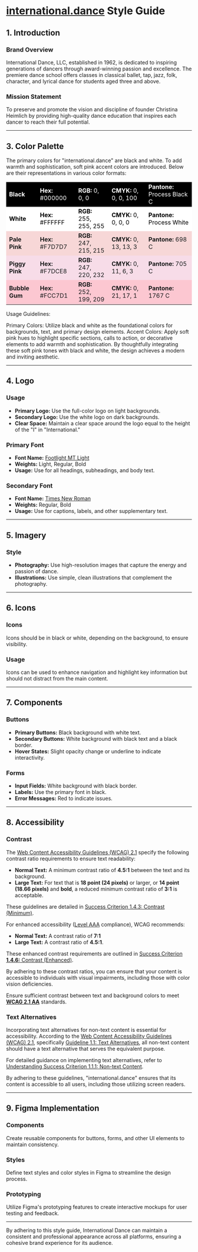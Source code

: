 # [international.dance](https://international.dance/) Style Guide

## 1. Introduction

### Brand Overview

International Dance, LLC, established in 1962, is dedicated to inspiring generations of dancers through award-winning passion and excellence. The premiere dance school offers classes in classical ballet, tap, jazz, folk, character, and lyrical dance for students aged three and above.

<h3>Mission Statement</h3>

<p>To preserve and promote the vision and discipline of founder Christina Heimlich by providing high-quality dance education that inspires each dancer to reach their full potential.

---

## 3. Color Palette

The primary colors for "international.dance" are black and white. To add warmth and sophistication, soft pink accent colors are introduced. Below are their representations in various color formats:

<table>
  <tr style="background-color: #000000; color: #FFFFFF;">
    <td><strong>Black</strong></td>
    <td><strong>Hex:</strong> #000000</td>
    <td><strong>RGB:</strong> 0, 0, 0</td>
    <td><strong>CMYK:</strong> 0, 0, 0, 100</td>
    <td><strong>Pantone:</strong> Process Black C</td>
  </tr>
  <tr style="background-color: #FFFFFF; color: #000000;">
    <td><strong>White</strong></td>
    <td><strong>Hex:</strong> #FFFFFF</td>
    <td><strong>RGB:</strong> 255, 255, 255</td>
    <td><strong>CMYK:</strong> 0, 0, 0, 0</td>
    <td><strong>Pantone:</strong> Process White</td>
  </tr>
  <tr style="background-color: #F7D7D7;">
    <td><strong>Pale Pink</strong></td>
    <td><strong>Hex:</strong> #F7D7D7</td>
    <td><strong>RGB:</strong> 247, 215, 215</td>
    <td><strong>CMYK:</strong> 0, 13, 13, 3</td>
    <td><strong>Pantone:</strong> 698 C</td>
  </tr>
  <tr style="background-color: #F7DCE8;">
    <td><strong>Piggy Pink</strong></td>
    <td><strong>Hex:</strong> #F7DCE8</td>
    <td><strong>RGB:</strong> 247, 220, 232</td>
    <td><strong>CMYK:</strong> 0, 11, 6, 3</td>
    <td><strong>Pantone:</strong> 705 C</td>
  </tr>
  <tr style="background-color: #FCC7D1;">
    <td><strong>Bubble Gum</strong></td>
    <td><strong>Hex:</strong> #FCC7D1</td>
    <td><strong>RGB:</strong> 252, 199, 209</td>
    <td><strong>CMYK:</strong> 0, 21, 17, 1</td>
    <td><strong>Pantone:</strong> 1767 C</td>
  </tr>
</table>

Usage Guidelines:

Primary Colors: Utilize black and white as the foundational colors for backgrounds, text, and primary design elements.
Accent Colors: Apply soft pink hues to highlight specific sections, calls to action, or decorative elements to add warmth and sophistication.
By thoughtfully integrating these soft pink tones with black and white, the design achieves a modern and inviting aesthetic.

---

## 4. Logo

### Usage

- **Primary Logo:** Use the full-color logo on light backgrounds.
- **Secondary Logo:** Use the white logo on dark backgrounds.
- **Clear Space:** Maintain a clear space around the logo equal to the height of the "I" in "International."

### Primary Font

- **Font Name:** [Footlight MT Light](/assets/fonts/FTLTLT.TTF)
- **Weights:** Light, Regular, Bold
- **Usage:** Use for all headings, subheadings, and body text.

### Secondary Font

- **Font Name:** [Times New Roman](/assets/fonts/times.ttf)
- **Weights:** Regular, Bold
- **Usage:** Use for captions, labels, and other supplementary text.


---

## 5. Imagery

### Style

- **Photography:** Use high-resolution images that capture the energy and passion of dance.
- **Illustrations:** Use simple, clean illustrations that complement the photography.

---

## 6. Icons

### Icons

Icons should be in black or white, depending on the background, to ensure visibility.

### Usage

Icons can be used to enhance navigation and highlight key information but should not distract from the main content.

---

## 7. Components

### Buttons

- **Primary Buttons:** Black background with white text.
- **Secondary Buttons:** White background with black text and a black border.
- **Hover States:** Slight opacity change or underline to indicate interactivity.

### Forms

- **Input Fields:** White background with black border.
- **Labels:** Use the primary font in black.
- **Error Messages:** Red to indicate issues.

---

## 8. Accessibility

### Contrast

The [Web Content Accessibility Guidelines (WCAG) 2.1](https://www.w3.org/TR/WCAG21/) specify the following contrast ratio requirements to ensure text readability:

* **Normal Text:** A minimum contrast ratio of **4.5:1** between the text and its background.
* **Large Text:** For text that is **18 point (24 pixels)** or larger, or **14 point (18.66 pixels)** and **bold**, a reduced minimum contrast ratio of **3:1** is acceptable.

These guidelines are detailed in [Success Criterion 1.4.3: Contrast (Minimum)](https://www.w3.org/WAI/WCAG21/Understanding/contrast-minimum.html).

For enhanced accessibility ([Level AAA](https://www.w3.org/WAI/WCAG2AAA-Conformance) compliance), WCAG recommends:

* **Normal Text:** A contrast ratio of **7:1**
* **Large Text:** A contrast ratio of **4.5:1**.

These enhanced contrast requirements are outlined in [Success Criterion **1.4.6:** Contrast (Enhanced)](https://www.w3.org/WAI/WCAG21/Understanding/contrast-enhanced.html).

By adhering to these contrast ratios, you can ensure that your content is accessible to individuals with visual impairments, including those with color vision deficiencies.

Ensure sufficient contrast between text and background colors to meet  [**WCAG 2.1 AA**](https://www.w3.org/WAI/WCAG22/quickref/?versions=2.1) standards.

### Text Alternatives

Incorporating text alternatives for non-text content is essential for accessibility. According to the [Web Content Accessibility Guidelines (WCAG) 2.1](https://www.w3.org/TR/WCAG21/), specifically [Guideline 1.1: Text Alternatives](https://www.w3.org/WAI/WCAG21/Understanding/text-alternatives), all non-text content should have a text alternative that serves the equivalent purpose.

For detailed guidance on implementing text alternatives, refer to [Understanding Success Criterion 1.1.1: Non-text Content](https://www.w3.org/WAI/WCAG21/Understanding/non-text-content.html).

By adhering to these guidelines, "international.dance" ensures that its content is accessible to all users, including those utilizing screen readers.

---

## 9. Figma Implementation

### Components

Create reusable components for buttons, forms, and other UI elements to maintain consistency.

### Styles

Define text styles and color styles in Figma to streamline the design process.

### Prototyping

Utilize Figma's prototyping features to create interactive mockups for user testing and feedback.

---

By adhering to this style guide, International Dance can maintain a consistent and professional appearance across all platforms, ensuring a cohesive brand experience for its audience.
